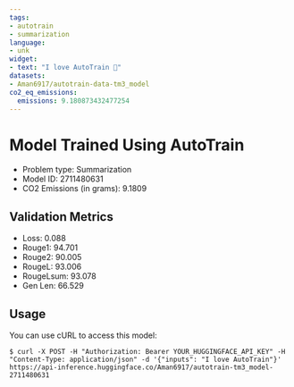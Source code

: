 ```yaml
---
tags:
- autotrain
- summarization
language:
- unk
widget:
- text: "I love AutoTrain 🤗"
datasets:
- Aman6917/autotrain-data-tm3_model
co2_eq_emissions:
  emissions: 9.180873432477254
---
```


# Model Trained Using AutoTrain

- Problem type: Summarization
- Model ID: 2711480631
- CO2 Emissions (in grams): 9.1809

## Validation Metrics

- Loss: 0.088
- Rouge1: 94.701
- Rouge2: 90.005
- RougeL: 93.006
- RougeLsum: 93.078
- Gen Len: 66.529

## Usage

You can use cURL to access this model:

```
$ curl -X POST -H "Authorization: Bearer YOUR_HUGGINGFACE_API_KEY" -H "Content-Type: application/json" -d '{"inputs": "I love AutoTrain"}' https://api-inference.huggingface.co/Aman6917/autotrain-tm3_model-2711480631
```
